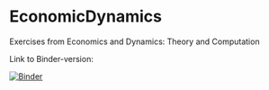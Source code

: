 # EconomicDynamics
Exercises from Economics and Dynamics: Theory and Computation

Link to Binder-version:

[![Binder](https://mybinder.org/badge_logo.svg)](https://mybinder.org/v2/gh/ChampionApe/EconomicDynamics/master?urlpath=lab)
